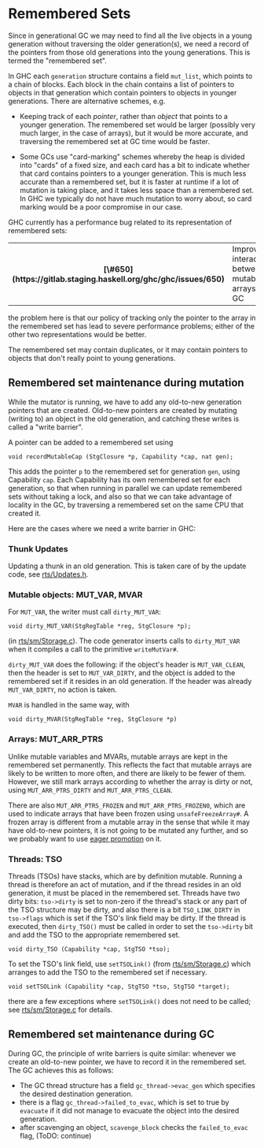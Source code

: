 # Remembered Sets



Since in generational GC we may need to find all the live objects in a young generation without traversing the older generation(s), we need a record of the pointers from those old generations into the young generations.  This is termed the "remembered set".  



In GHC each `generation` structure contains a field `mut_list`, which points to a chain of blocks.  Each block in the chain contains a list of pointers to objects in that generation which contain pointers to objects in younger generations.  There are alternative schemes, e.g.


- Keeping track of each *pointer*, rather than *object* that points to a younger generation.  The remembered set would
  be larger (possibly very much larger, in the case of arrays), but it would be more accurate, and traversing the
  remembered set at GC time would be faster.

- Some GCs use "card-marking" schemes whereby the heap is divided into "cards" of a fixed size, and each card has a bit to
  indicate whether that card contains pointers to a younger generation.  This is much less accurate than a remembered set,
  but it is faster at runtime if a lot of mutation is taking place, and it takes less space than a remembered set.  In GHC
  we typically do not have much mutation to worry about, so card marking would be a poor compromise in our case.


GHC currently has a performance bug related to its representation of remembered sets:



<table><tr><th>[\#650](https://gitlab.staging.haskell.org/ghc/ghc/issues/650)</th>
<td>Improve interaction between mutable arrays and GC</td></tr></table>




the problem here is that our policy of tracking only the pointer to the array in the remembered set has lead to severe performance problems; either of the other two representations would be better.



The remembered set may contain duplicates, or it may contain pointers to objects that don't really point to young generations.


## Remembered set maintenance during mutation



While the mutator is running, we have to add any old-to-new generation pointers that are created.  Old-to-new pointers are created by mutating (writing to) an object in the old generation, and catching these writes is called a "write barrier".  



A pointer can be added to a remembered set using 


```wiki
void recordMutableCap (StgClosure *p, Capability *cap, nat gen);
```


This adds the pointer `p` to the remembered set for generation `gen`, using Capability `cap`.  Each Capability has its own remembered set for each generation, so that when running in parallel we can update remembered sets without taking a lock, and also so that we can take advantage of locality in the GC, by traversing a remembered set on the same CPU that created it.



Here are the cases where we need a write barrier in GHC:


### Thunk Updates



Updating a thunk in an old generation.  This is taken care of by the update code, see [rts/Updates.h](/trac/ghc/browser/ghc/rts/Updates.h).


### Mutable objects: MUT\_VAR, MVAR



For `MUT_VAR`, the writer must call `dirty_MUT_VAR`:


```wiki
void dirty_MUT_VAR(StgRegTable *reg, StgClosure *p);
```


(in [rts/sm/Storage.c](/trac/ghc/browser/ghc/rts/sm/Storage.c)).  The code generator inserts calls to `dirty_MUT_VAR` when it compiles a call to the primitive `writeMutVar#`.



`dirty_MUT_VAR` does the following: if the object's header is `MUT_VAR_CLEAN`, then the header is set to `MUT_VAR_DIRTY`, and the object is added to the remembered set if it resides in an old generation.  If the header was already `MUT_VAR_DIRTY`, no action
is taken.



`MVAR` is handled in the same way, with 


```wiki
void dirty_MVAR(StgRegTable *reg, StgClosure *p)
```

### Arrays: MUT\_ARR\_PTRS



Unlike mutable variables and MVARs, mutable arrays are kept in the remembered set permanently.  This reflects the fact that mutable arrays are likely to be written to more often, and there are likely to be fewer of them.  However, we still mark arrays according to whether the array is dirty or not, using `MUT_ARR_PTRS_DIRTY` and `MUT_ARR_PTRS_CLEAN`.  



There are also `MUT_ARR_PTRS_FROZEN` and `MUT_ARR_PTRS_FROZEN0`, which are used to indicate arrays that have been frozen using `unsafeFreezeArray#`.  A frozen array is different from a mutable array in the sense that while it may have old-to-new pointers, it is not going to be mutated any further, and so we probably want to use [eager promotion](commentary/rts/storage/gc/eager-promotion) on it.


### Threads: TSO



Threads (TSOs) have stacks, which are by definition mutable.  Running a thread is therefore an act of mutation, and if the
thread resides in an old generation, it must be placed in the remembered set.  Threads have two dirty bits: `tso->dirty`
is set to non-zero if the thread's stack or any part of the TSO structure may be dirty, and also there is a bit
`TSO_LINK_DIRTY` in `tso->flags` which is set if the TSO's link field may be dirty.  If the thread is executed,
then `dirty_TSO()` must be called in order to set the `tso->dirty` bit and add the TSO to the appropriate remembered set.


```wiki
void dirty_TSO (Capability *cap, StgTSO *tso);
```


To set the TSO's link field, use `setTSOLink()` (from [rts/sm/Storage.c](/trac/ghc/browser/ghc/rts/sm/Storage.c)) which arranges to add the TSO to
the remembered set if necessary.


```wiki
void setTSOLink (Capability *cap, StgTSO *tso, StgTSO *target);
```


there are a few exceptions where `setTSOLink()` does not need to be called; see [rts/sm/Storage.c](/trac/ghc/browser/ghc/rts/sm/Storage.c) for details.


## Remembered set maintenance during GC



During GC, the principle of write barriers is quite similar: whenever we create an old-to-new pointer, we have to record it in the remembered set.  The GC achieves this as follows:


- The GC thread structure has a field `gc_thread->evac_gen` which specifies the desired destination generation.
- there is a flag `gc_thread->failed_to_evac`, which is set to true by `evacuate` if it did not manage to evacuate
  the object into the desired generation.
- after scavenging an object, `scavenge_block` checks the `failed_to_evac` flag, (ToDO: continue)

